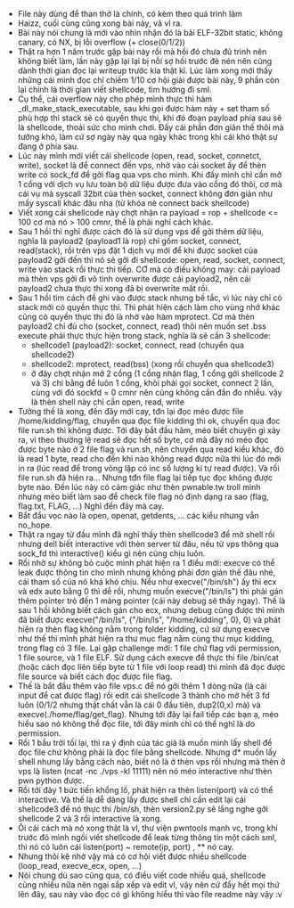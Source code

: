 - File này dùng để than thở là chính, có kèm theo quá trình làm 
- Haizz, cuối cùng cũng xong bài này, vã vl ra.
- Bài này nói chung là mới vào nhìn nhận đó là bài ELF-32bit static, không canary, có NX, bị lỗi overflow (+ close(0/1/2))
- Thật ra hơn 1 năm trước gặp bài này rồi mà hồi đó chưa đủ trình nên không biết làm, lần này gặp lại lại bị nỗi sợ hồi trước đè nén nên cũng dành thời gian đọc lại writeup trước kia thật kĩ. Lúc làm xong mới thấy những cái mình đọc chỉ chiếm 1/10 cơ hội giải được bài này, 9 phần còn lại chính là thời gian viết shellcode, tìm hướng đi sml.
- Cụ thể, cái overflow này cho phép mình thực thi hàm _dl_make_stack_executable, sau khi gọi được hàm này + set tham số phù hợp thì stack sẽ có quyền thực thi, khi đó đoạn payload phía sau sẽ là shellcode, thoải sức cho mình chơi. Đấy cái phần đơn giản thế thôi mà tưởng khó, làm cứ sợ ngày này qua ngày khác trong khi cái khó thật sự đang ở phía sau.
- Lúc này mình mới viết cái shellcode (open, read, socket, connetct, write), socket là để connect đến vps, nhờ vào cái socket ấy để thèn write có sock_fd để gởi flag qua vps cho mình. Khi đấy mình chỉ cần mở 1 cổng với dịch vụ lưu toàn bộ dữ liệu được đưa vào cổng đó thôi, cơ  mà cái vụ mà syscall 32bit của thèn socket, connect không đơn giản như mấy syscall khác đâu nha (từ khóa nè connect back shellcode)
- Viết xong cái shellcode này chợt nhận ra payload = rop + shellcode <= 100 cơ mà nó > 100 cmnr, thế là phải nghĩ cách khác.
- Sau 1 hồi thì nghĩ được cách đó là sử dụng vps để gởi thêm dữ liệu, nghĩa là payload2 (payload1 là rop) chỉ gồm socket, connect, read(stack), rồi trên vps đặt 1 dịch vụ mới để khi được socket của payload2 gởi đến thì nó sẽ gởi đi shellcode: open, read, socket, connect, write vào stack rồi thực thi tiếp. CƠ mà có điều không may: cái payload mà thèn vps gởi đi vô tình overwrite được cái payload2, nên cái payload2 chưa thực thi xong đã bị overwrite mất rồi.
- Sau 1 hồi tìm cách để ghi vào được stack nhưng bế tắc, vì lúc này chỉ có stack mới có quyền thực thi. Thì phát hiện cách làm cho vùng nhớ khác cũng có quyền thực thi đó là nhờ vào hàm mprotect. Cơ mà thèn payload2 chỉ đủ cho (socket, connect, read) thôi nên muốn set .bss execute phải thực thực hiện trong stack, nghĩa là sẽ cần 3 shellcode:
	+ shellcode1 (payload2): socket, connect, read (chuyển qua shellcode2)
	+ shellcode2: mprotect, read(bss) (xong rồi chuyển qua shellcode3)
	+ ở đây chợt nhận mở 2 cổng (1 cổng nhận flag, 1 cổng gởi shellcode 2 và 3) chi bằng để luôn 1 cổng, khỏi phải gọi socket, connect 2 lần, cùng với đó sockfd = 0 cmnr nên cũng không cần đắn đo nhiều. vậy là thèn shell này chỉ cần open, read, write
- Tưởng thế là xong, đến đây mới cay, tđn lại đọc méo được file /home/kidding/flag, chuyển qua đọc file kidding thì ok, chuyển qua đọc file run.sh thì không được. Tới đây bắt đầu hãm, méo biết chuyện gì xảy ra, vì theo thường lệ read sẽ đọc hết số byte, cơ mà đây nó méo đọc được byte nào ở 2 file flag và run.sh, nên chuyển qua read kiểu khác, đó là read 1 byte, read cho đến khi nào không read được nữa thì lúc đó mới in ra (lúc read để trong vòng lặp có inc số lượng kí tự read được). Và rồi file run.sh đã hiện ra... Nhưng tđn file flag lại tiếp tục đọc không được byte nào. Đến lúc này có cảm giác như thèn pwnable.tw troll mình nhưng méo biết làm sao để check file flag nó định dạng ra sao (flag, flag.txt, FLAG, ...) Nghĩ đến đây mà cay.
- Bắt đầu vọc nào là open, openat, getdents, ... các kiểu nhưng vẫn no_hope.
- Thật ra ngay từ đầu mình đã nghĩ thấy thèn shellcode3 để mở shell rồi nhưng dell biết interactive với thèn server từ đâu, nếu từ vps thông qua sock_fd thì interactive() kiểu gì nên cũng chịu luôn.
- Rồi nhờ sự không bỏ cuộc mình phát hiện ra 1 điều mới: execve có thể leak được thông tin cho mình nhưng không phải đơn giản thế đâu nhé, cái tham số của nó khá khó chịu. Nếu như execve("/bin/sh") ấy thì ecx và edx auto bằng 0 thì dễ rồi, nhưng muốn execve("/bin/ls") thì phải gán thêm pointer trỏ đến 1 mảng pointer (cái này debug sẽ thấy ngay). Thế là sau 1 hồi không biết cách gán cho ecx, nhưng debug cũng được thì mình đã biết được execve("/bin/ls", {"/bin/ls", "/home/kidding", 0}, 0) và phát hiện ra thèn flag không nằm trong folder kidding, cứ sử dụng execve như thế thì mình phát hiện ra thư mục flag nằm cùng thư mục kidding, trong flag có 3 file. Lại gặp challenge mới: 1 file chứ flag với permission, 1 file source, và 1 file ELF. Sử dụng cách execve để thực thi file /bin/cat (hoặc cách đọc liên tiếp byte từ 1 file với loop read) thì mình đã đọc được file source và biết cách đọc được file flag.
- Thế là bắt đầu thêm vào file vps.c để nó gởi thêm 1 dòng nữa (là cái input để cat được flag) rồi edit cái shellcode 3 thành cho mở hết 3 fd luôn (0/1/2 nhưng thật chất vẫn là cái 0 đầu tiên, dup2(0,x) mà) và execve(./home/flag/get_flag). Nhưng tới đây lại fail tiếp các bạn ạ, méo hiểu sao nó không thể đọc file, tới đây mình chỉ có thể nghĩ là do permission.
- Rồi 1 bầu trời tối lại, thì ra ý định của tác giả là muốn mình lấy shell để đọc file chứ không phải là đọc file bằng shellcode. Nhưng đ* muốn lấy shell nhưng lấy bằng cách nào, biết nó là ở thèn vps rồi nhưng mà thèn ở vps là listen (ncat -nc ./vps -kl 11111) nên nó méo interactive như thèn pwn python được. 
- Rồi tới đây 1 bức tiến khổng lồ, phát hiện ra thèn listen(port) và có thể interactive. Và thế là dễ dàng lấy được shell chỉ cần edit lại cái shellcode3 để nó thực thi /bin/sh, thèn version2.py sẽ lắng nghe gởi shellcode 2 và 3 rồi interactive là xong.
- Ôi cái cách mà nó xong thật là vl, thư viện pwntools mạnh vc, trong khi trước đó mình ngồi viết shellcode để leak từng thông tin một cách sml, thì nó có luôn cái listen(port) ~ remote(ip, port) , ** nó cay.
- Nhưng thôi kệ nhờ vậy mà có cơ hội viết được nhiều shellcode (loop_read, execve_ecx, open, ...)
- Nói chung dù sao cũng qua, có điều viết code nhiều quá, shellcode cũng nhiều nữa nên ngại sắp xếp và edit vl, vậy nên cứ đẩy hết mọi thứ lên đây, sau này vào đọc có gì không hiểu thì vào file readme này vậy :v





